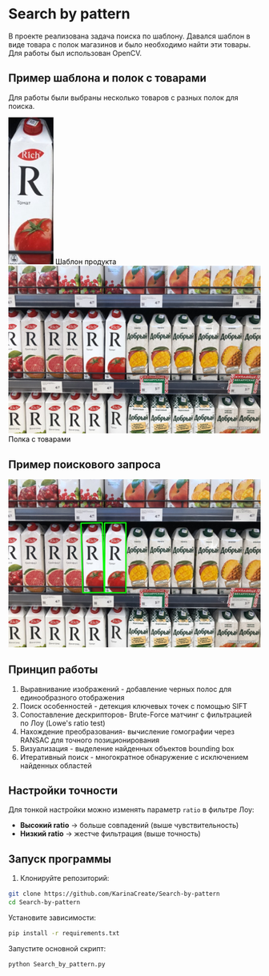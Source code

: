 # Search by pattern
В проекте реализована задача поиска по шаблону. Давался шаблон в виде товара с полок магазинов и было необходимо найти эти товары. Для работы был использован OpenCV.

## Пример шаблона и полок с товарами
Для работы были выбраны несколько товаров с разных полок для поиска.


[<img src="template/template_6.jpg" alt="Шаблон для поиска" width="90"/>](template/template_6.jpg)
<span style="font-size: 14px; color: #000;">Шаблон продукта</span>  [<img src="train/train_6.jpg" alt="Шаблон для поиска" width="700"/>](train/train_6.jpg)
<span style="font-size: 14px; color: #000;">Полка с товарами</span>

## Пример поискового запроса
[<img src="results/tomato_juice.jpg" alt="Шаблон для поиска" width="700"/>](results/tomato_juice.jpg)

## Принцип работы
1. Выравнивание изображений - добавление черных полос для единообразного отображения
2. Поиск особенностей - детекция ключевых точек с помощью SIFT
3. Сопоставление дескрипторов- Brute-Force матчинг с фильтрацией по Лоу (Lowe's ratio test)
4. Нахождение преобразования- вычисление гомографии через RANSAC для точного позиционирования
5. Визуализация - выделение найденных объектов bounding box
6. Итеративный поиск - многократное обнаружение с исключением найденных областей

## Настройки точности
Для тонкой настройки можно изменять параметр `ratio` в фильтре Лоу:
- **Высокий ratio** → больше совпадений (выше чувствительность)
- **Низкий ratio** → жестче фильтрация (выше точность)

## Запуск программы

1. Клонируйте репозиторий:
```bash
git clone https://github.com/KarinaCreate/Search-by-pattern
cd Search-by-pattern
```

Установите зависимости:
```bash
pip install -r requirements.txt
```

Запустите основной скрипт:
```bash
python Search_by_pattern.py
```
